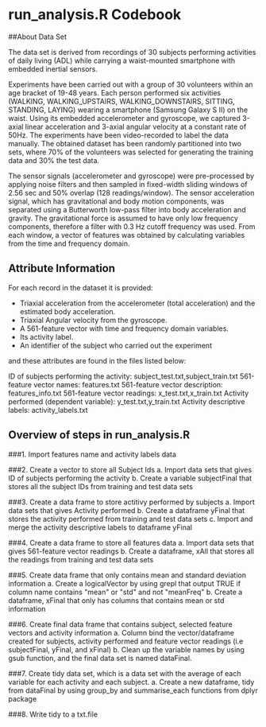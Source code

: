 # run_analysis.R Codebook

##About Data Set 

The data set is derived from recordings of 30 subjects performing activities of daily living (ADL) while carrying a waist-mounted smartphone with embedded inertial sensors.

Experiments have been carried out with a group of 30 volunteers within an age bracket of 19-48 years. Each person performed six activities (WALKING, WALKING_UPSTAIRS, WALKING_DOWNSTAIRS, SITTING, STANDING, LAYING) wearing a smartphone (Samsung Galaxy S II) on the waist. Using its embedded accelerometer and gyroscope, we captured 3-axial linear acceleration and 3-axial angular velocity at a constant rate of 50Hz. The experiments have been video-recorded to label the data manually. The obtained dataset has been randomly partitioned into two sets, where 70% of the volunteers was selected for generating the training data and 30% the test data. 

The sensor signals (accelerometer and gyroscope) were pre-processed by applying noise filters and then sampled in fixed-width sliding windows of 2.56 sec and 50% overlap (128 readings/window). The sensor acceleration signal, which has gravitational and body motion components, was separated using a Butterworth low-pass filter into body acceleration and gravity. The gravitational force is assumed to have only low frequency components, therefore a filter with 0.3 Hz cutoff frequency was used. From each window, a vector of features was obtained by calculating variables from the time and frequency domain.

## Attribute Information

For each record in the dataset it is provided: 
- Triaxial acceleration from the accelerometer (total acceleration) and the estimated body acceleration. 
- Triaxial Angular velocity from the gyroscope. 
- A 561-feature vector with time and frequency domain variables. 
- Its activity label. 
- An identifier of the subject who carried out the experiment

and these attributes are found in the files listed below:

ID of subjects performing the activity: subject_test.txt,subject_train.txt
561-feature vector names: features.txt
561-feature vector description: features_info.txt
561-feature vector readings: x_test.txt,x_train.txt
Activity performed (dependent variable): y_test.txt,y_train.txt
Activity descriptive labels: activity_labels.txt

## Overview of steps in run_analysis.R

###1. Import features name and activity labels data

###2. Create a vector to store all Subject Ids
a. Import data sets that gives ID of subjects performing the activity
b. Create a variable subjectFinal that stores all the subject IDs from training and test data sets

###3. Create a data frame to store actitivy performed by subjects
a. Import data sets that gives Activity performed
b. Create a dataframe yFinal that stores the activity performed from training and test data sets
c. Import and merge the activity descriptive labels to dataframe yFinal

###4. Create a data frame to store all features data
a. Import data sets that gives 561-feature vector readings
b. Create a dataframe, xAll that stores all the readings from training and test data sets

###5. Create data frame that only contains mean and standard deviation information
a. Create a logicalVector by using grepl that output TRUE if column name contains "mean" or "std" and not "meanFreq"
b. Create a dataframe, xFinal that only has columns that contains mean or std information

###6. Create final data frame that contains subject, selected feature vectors and activity information
a. Column bind the vector/dataframe created for subjects, activity performed and feature vector readings (i.e subjectFinal, yFinal, and xFinal)
b. Clean up the variable names by using gsub function, and the final data set is named dataFinal.

###7. Create tidy data set, which is a data set with the average of each variable for each activity and each subject.
a. Create a new dataframe, tidy from dataFinal by using group_by and summarise_each functions from dplyr package

###8. Write tidy to a txt.file


